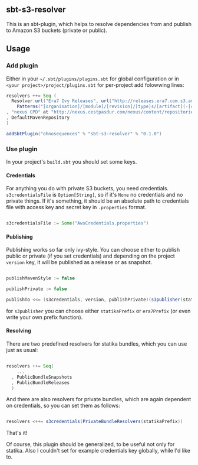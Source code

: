 ## sbt-s3-resolver

This is an sbt-plugin, which helps to resolve dependencies from and publish to Amazon S3 buckets (private or public).

## Usage

### Add plugin

Either in your `~/.sbt/plugins/plugins.sbt` for global configuration or in `<your project>/project/plugins.sbt` for per-project add folowwing lines:

```scala
resolvers ++= Seq (
  Resolver.url("Era7 Ivy Releases", url("http://releases.era7.com.s3.amazonaws.com"))(
    Patterns("[organisation]/[module]/[revision]/[type]s/[artifact](-[classifier]).[ext]"))
, "nexus CPD" at "http://nexus.cestpasdur.com/nexus/content/repositories/everything/"
, DefaultMavenRepository
)

addSbtPlugin("ohnosequences" % "sbt-s3-resolver" % "0.1.0")

```

### Use plugin

In your project's `build.sbt` you should set some keys.

#### Credentials

For anything you do with private S3 buckets, you need credentials. `s3credentialsFile` is `Option[String]`, so if it's `None` no credentials and no private things. If it's something, it should be an absolute path to credentials file with access key and secret key in `.properties` format.

```scala

s3credentialsFile := Some("AwsCredentials.properties")

```

#### Publishing

Publishing works so far only ivy-style. You can choose either to publish public or private (if you set credentials) and depending on the project `version` key, it will be published as a release or as snapshot.

```scala

publishMavenStyle := false

publishPrivate := false

publishTo <<= (s3credentials, version, publishPrivate)(s3publisher(statikaPrefix)) 

```

for `s3publisher` you can choose either `statikaPrefix` or `era7Prefix` (or even write your own prefix function).

#### Resolving

There are two predefined resolvers for statika bundles, which you can use just as usual:

```scala

resolvers ++= Seq(
    ...
  , PublicBundleSnapshots
  , PublicBundleReleases
  )

```

And there are also resolvers for private bundles, which are again dependent on credentials, so you can set them as follows:

```scala

resolvers <++= s3credentials(PrivateBundleResolvers(statikaPrefix))

```

That's it!

Of course, this plugin should be generalized, to be useful not only for statika. Also I couldn't set for example credentials key globally, while I'd like to.
